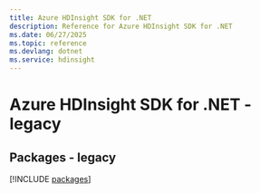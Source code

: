 ```yaml
---
title: Azure HDInsight SDK for .NET
description: Reference for Azure HDInsight SDK for .NET
ms.date: 06/27/2025
ms.topic: reference
ms.devlang: dotnet
ms.service: hdinsight
---
```

# Azure HDInsight SDK for .NET - legacy
## Packages - legacy
[!INCLUDE [packages](hdinsight-index.md)]